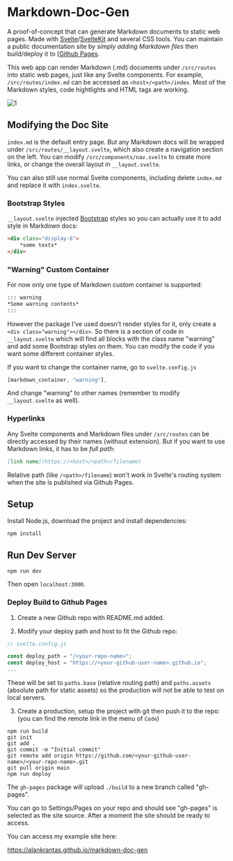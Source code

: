 # Markdown-Doc-Gen

A proof-of-concept that can generate Markdown documents to static web pages. Made with [Svelte](https://svelte.dev/)/[SvelteKit](https://kit.svelte.dev/) and several CSS tools. You can maintain a public documentation site by *simply adding Markdown files* then build/deploy it to [[Github Pages](https://pages.github.com/). 

This web app can render Markdown (.md) documents under ```/src/routes``` into static web pages, just like any Svelte components. For example, ```/src/routes/index.md``` can be accessed as ```<host>/<path>/index```. Most of the Markdown styles, code hightlights and HTML tags are working.

![1](https://user-images.githubusercontent.com/44191076/176992155-794b458b-9136-4be5-9f80-fc03aa6940dd.png)

## Modifying the Doc Site

```index.md``` is the default entry page. But any Markdown docs will be wrapped under ```/src/routes/__layout.svelte```, which also create a navigation section on the left. You can modify  ```/src/components/nav.svelte``` to create more links, or change the overall layout in ```__layout.svelte```.

You can also still use normal Svelte components, including delete ```index.md``` and replace it with ```index.svelte```.

### Bootstrap Styles

```__layout.svelte``` injected [Bootstrap](https://getbootstrap.com/) styles so you can actually use it to add style in Markdown docs:

```markdown
<div class="display-6">
    *some texts*
</div>
```

### "Warning" Custom Container

For now only one type of Markdown custom container is supported:

```markdown
::: warning
*Some warning contents*
:::
```

However the package I've used doesn't render styles for it, only create a ```<div class="warning"></div>```. So there is a section of code in ```__layout.svelte``` which will find all blocks with the class name "warning" and add some Bootstrap styles on them. You can modify the code if you want some different container styles.

If you want to change the container name, go to ```svelte.config.js``` 

```js
[markdown_container, "warning"],
```

And change "warning" to other names (remember to modify ```__layout.svelte``` as well).

### Hyperlinks

Any Svelte components and Markdown files under ```/src/routes``` can be directly accessed by their names (without extension). But if you want to use Markdown links, it has to be *full path*:

```markdown
[link name](https://<host>/<path>/filename)
```

Relative path (like ```/<path>/filename```) won't work in Svelte's routing system when the site is published via Github Pages.

## Setup

Install Node.js, download the project and install dependencies:

```
npm install
```

## Run Dev Server

```
npm run dev
```

Then open ```localhost:3000```.

### Deploy Build to Github Pages

1. Create a new Github repo with README.md added.

2. Modify your deploy path and host to fit the Github repo:

```js
// svelte.config.js

const deploy_path = "/<your-repo-name>";
const deploy_host = "https://<your-github-user-name>.github.io";
...
```

These will be set to ```paths.base``` (relative routing path) and ```paths.assets``` (absolute path for static assets) so the production will not be able to test on local servers.

3. Create a production, setup the project with git then push it to the repo: (you can find the remote link in the menu of ```Code```)

```
npm run build
git init
git add .
git commit -m "Initial commit"
git remote add origin https://github.com/<your-github-user-name>/<your-repo-name>.git
git pull origin main
npm run deploy
```

The ```gh-pages``` package will upload ```./build``` to a new branch called "gh-pages".

You can go to Settings/Pages on your repo and should see "gh-pages" is selected as the site source. After a moment the site should be ready to access.

You can access my example site here:

https://alankrantas.github.io/markdown-doc-gen